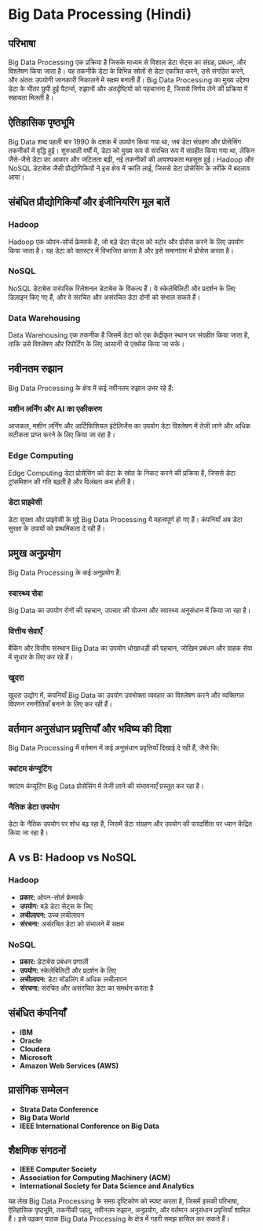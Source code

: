 # Big Data Processing (Hindi)

## परिभाषा

Big Data Processing एक प्रक्रिया है जिसके माध्यम से विशाल डेटा सेट्स का संग्रह, प्रबंधन, और विश्लेषण किया जाता है। यह तकनीकें डेटा के विभिन्न स्रोतों से डेटा एकत्रित करने, उसे संगठित करने, और अंततः उपयोगी जानकारी निकालने में सक्षम बनाती हैं। Big Data Processing का मुख्य उद्देश्य डेटा के भीतर छुपी हुई पैटर्न्स, रुझानों और अंतर्दृष्टियों को पहचानना है, जिससे निर्णय लेने की प्रक्रिया में सहायता मिलती है।

## ऐतिहासिक पृष्ठभूमि

Big Data शब्द पहली बार 1990 के दशक में उपयोग किया गया था, जब डेटा संग्रहण और प्रोसेसिंग तकनीकों में वृद्धि हुई। शुरुआती वर्षों में, डेटा को मुख्य रूप से संरचित रूप में संग्रहीत किया गया था, लेकिन जैसे-जैसे डेटा का आकार और जटिलता बढ़ी, नई तकनीकों की आवश्यकता महसूस हुई। Hadoop और NoSQL डेटाबेस जैसी प्रौद्योगिकियों ने इस क्षेत्र में क्रांति लाई, जिससे डेटा प्रोसेसिंग के तरीके में बदलाव आया।

## संबंधित प्रौद्योगिकियाँ और इंजीनियरिंग मूल बातें

### Hadoop

Hadoop एक ओपन-सोर्स फ्रेमवर्क है, जो बड़े डेटा सेट्स को स्टोर और प्रोसेस करने के लिए उपयोग किया जाता है। यह डेटा को क्लस्टर में विभाजित करता है और इसे समानांतर में प्रोसेस करता है। 

### NoSQL

NoSQL डेटाबेस पारंपरिक रिलेशनल डेटाबेस के विकल्प हैं। ये स्केलेबिलिटी और प्रदर्शन के लिए डिज़ाइन किए गए हैं, और वे संरचित और असंरचित डेटा दोनों को संभाल सकते हैं। 

### Data Warehousing

Data Warehousing एक तकनीक है जिसमें डेटा को एक केंद्रीकृत स्थान पर संग्रहीत किया जाता है, ताकि उसे विश्लेषण और रिपोर्टिंग के लिए आसानी से एक्सेस किया जा सके। 

## नवीनतम रुझान

Big Data Processing के क्षेत्र में कई नवीनतम रुझान उभर रहे हैं:

### मशीन लर्निंग और AI का एकीकरण

आजकल, मशीन लर्निंग और आर्टिफिशियल इंटेलिजेंस का उपयोग डेटा विश्लेषण में तेजी लाने और अधिक सटीकता प्राप्त करने के लिए किया जा रहा है। 

### Edge Computing

Edge Computing डेटा प्रोसेसिंग को डेटा के स्रोत के निकट करने की प्रक्रिया है, जिससे डेटा ट्रांसमिशन की गति बढ़ती है और विलंबता कम होती है। 

### डेटा प्राइवेसी

डेटा सुरक्षा और प्राइवेसी के मुद्दे Big Data Processing में महत्वपूर्ण हो गए हैं। कंपनियाँ अब डेटा सुरक्षा के उपायों को प्राथमिकता दे रही हैं।

## प्रमुख अनुप्रयोग

Big Data Processing के कई अनुप्रयोग हैं:

### स्वास्थ्य सेवा

Big Data का उपयोग रोगों की पहचान, उपचार की योजना और स्वास्थ्य अनुसंधान में किया जा रहा है। 

### वित्तीय सेवाएँ

बैंकिंग और वित्तीय संस्थान Big Data का उपयोग धोखाधड़ी की पहचान, जोखिम प्रबंधन और ग्राहक सेवा में सुधार के लिए कर रहे हैं। 

### खुदरा

खुदरा उद्योग में, कंपनियाँ Big Data का उपयोग उपभोक्ता व्यवहार का विश्लेषण करने और व्यक्तिगत विपणन रणनीतियाँ बनाने के लिए कर रही हैं।

## वर्तमान अनुसंधान प्रवृत्तियाँ और भविष्य की दिशा

Big Data Processing में वर्तमान में कई अनुसंधान प्रवृत्तियाँ दिखाई दे रही हैं, जैसे कि:

### क्वांटम कंप्यूटिंग

क्वांटम कंप्यूटिंग Big Data प्रोसेसिंग में तेजी लाने की संभावनाएँ प्रस्तुत कर रहा है। 

### नैतिक डेटा उपयोग

डेटा के नैतिक उपयोग पर शोध बढ़ रहा है, जिसमें डेटा संग्रहण और उपयोग की पारदर्शिता पर ध्यान केंद्रित किया जा रहा है। 

## A vs B: Hadoop vs NoSQL

### Hadoop

- **प्रकार:** ओपन-सोर्स फ्रेमवर्क
- **उपयोग:** बड़े डेटा सेट्स के लिए
- **लचीलापन:** उच्च लचीलापन
- **संरचना:** असंरचित डेटा को संभालने में सक्षम

### NoSQL

- **प्रकार:** डेटाबेस प्रबंधन प्रणाली
- **उपयोग:** स्केलेबिलिटी और प्रदर्शन के लिए
- **लचीलापन:** डेटा मॉडलिंग में अधिक लचीलापन
- **संरचना:** संरचित और असंरचित डेटा का समर्थन करता है

## संबंधित कंपनियाँ

- **IBM**
- **Oracle**
- **Cloudera**
- **Microsoft**
- **Amazon Web Services (AWS)**

## प्रासंगिक सम्मेलन

- **Strata Data Conference**
- **Big Data World**
- **IEEE International Conference on Big Data**

## शैक्षणिक संगठनों

- **IEEE Computer Society**
- **Association for Computing Machinery (ACM)**
- **International Society for Data Science and Analytics**

यह लेख Big Data Processing के समग्र दृष्टिकोण को स्पष्ट करता है, जिसमें इसकी परिभाषा, ऐतिहासिक पृष्ठभूमि, तकनीकी पहलू, नवीनतम रुझान, अनुप्रयोग, और वर्तमान अनुसंधान प्रवृत्तियाँ शामिल हैं। इसे पढ़कर पाठक Big Data Processing के क्षेत्र में गहरी समझ हासिल कर सकते हैं।